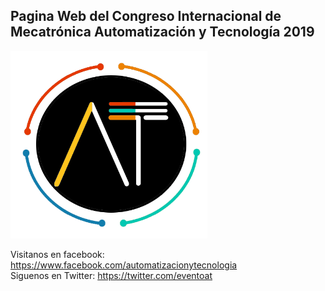 <h2> Pagina Web del Congreso Internacional de Mecatrónica Automatización y Tecnología 2019</h2>

<img src="./assets/at.png" alt="AT" height="300px" width="315px">

Visitanos en facebook: https://www.facebook.com/automatizacionytecnologia <br>
Siguenos en Twitter: https://twitter.com/eventoat
